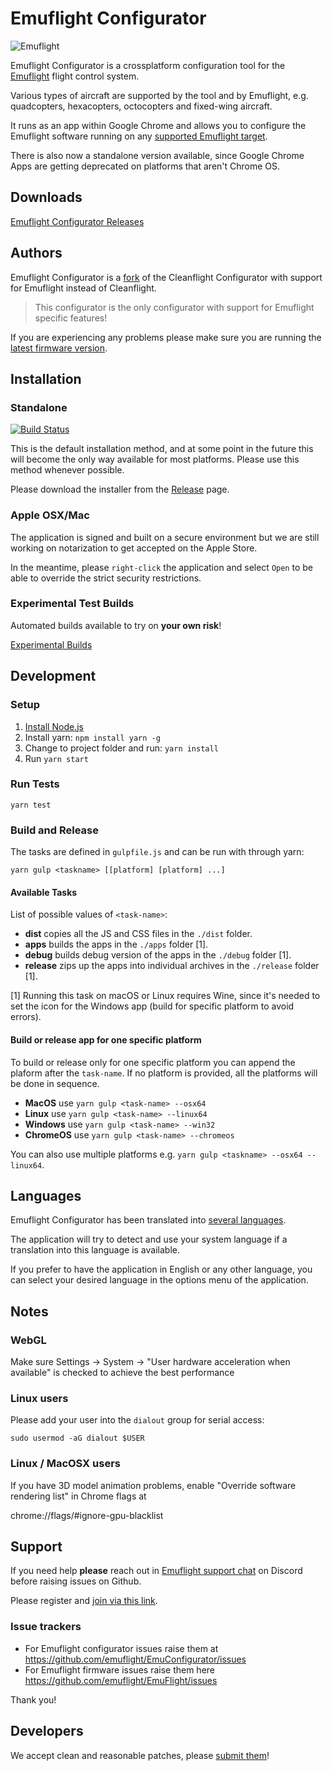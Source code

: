# Emuflight Configurator

![Emuflight](.github/EmuFlight.png)

Emuflight Configurator is a crossplatform configuration tool for the [Emuflight](https://github.com/emuflight) flight control system.

Various types of aircraft are supported by the tool and by Emuflight, e.g. quadcopters, hexacopters, octocopters and fixed-wing aircraft.

It runs as an app within Google Chrome and allows you to configure the Emuflight software running on any [supported Emuflight target](https://github.com/emuflight/EmuFlight/tree/master/src/main/target).

There is also now a standalone version available, since Google Chrome Apps are getting deprecated on platforms that aren't Chrome OS.

## Downloads

[Emuflight Configurator Releases](https://github.com/emuflight/EmuConfigurator/releases)

## Authors

Emuflight Configurator is a [fork](#credits) of the Cleanflight Configurator with support for Emuflight instead of Cleanflight.

> This configurator is the only configurator with support for Emuflight specific features!

If you are experiencing any problems please make sure you are running the [latest firmware version](https://github.com/emuflight/EmuFlight/releases).

## Installation

### Standalone

[![Build Status](https://travis-ci.org/emuflight/EmuConfigurator.svg?branch=master)](https://travis-ci.org/emuflight/EmuConfigurator)

This is the default installation method, and at some point in the future this will become the only way available for most platforms. Please use this method whenever possible.

Please download the installer from the [Release](https://github.com/emuflight/EmuConfigurator/releases) page.

### Apple OSX/Mac

The application is signed and built on a secure environment but we are still working on notarization to get accepted on the Apple Store.

In the meantime, please `right-click` the application and select `Open` to be able to override the strict security restrictions.

### Experimental Test Builds

Automated builds available to try on **your own risk**!

[Experimental Builds](https://dl.bintray.com/emuflight/dev_cfg/) 

## Development

### Setup

 1. [Install Node.js](https://nodejs.org/en/download/package-manager/)
 2. Install yarn: `npm install yarn -g`
 3. Change to project folder and run: `yarn install`
 4. Run `yarn start`

### Run Tests

```shell
yarn test
```

### Build and Release

The tasks are defined in `gulpfile.js` and can be run with through yarn:

```shell
yarn gulp <taskname> [[platform] [platform] ...]
```

#### Available Tasks

List of possible values of `<task-name>`:

 * **dist** copies all the JS and CSS files in the `./dist` folder.
 * **apps** builds the apps in the `./apps` folder [1].
 * **debug** builds debug version of the apps in the `./debug` folder [1].
 * **release** zips up the apps into individual archives in the `./release` folder [1]. 

[1] Running this task on macOS or Linux requires Wine, since it's needed to set the icon for the Windows app (build for specific platform to avoid errors).

#### Build or release app for one specific platform

To build or release only for one specific platform you can append the plaform after the `task-name`.
If no platform is provided, all the platforms will be done in sequence.

 * **MacOS** use `yarn gulp <task-name> --osx64`
 * **Linux** use `yarn gulp <task-name> --linux64`
 * **Windows** use `yarn gulp <task-name> --win32`
 * **ChromeOS** use `yarn gulp <task-name> --chromeos`

You can also use multiple platforms e.g. `yarn gulp <taskname> --osx64 --linux64`.

## Languages

Emuflight Configurator has been translated into [several languages](https://github.com/emuflight/EmuConfigurator/tree/master/locales).

The application will try to detect and use your system language if a translation into this language is available.

If you prefer to have the application in English or any other language, you can select your desired language in the options menu of the application.

## Notes

### WebGL

Make sure Settings -> System -> "User hardware acceleration when available" is checked to achieve the best performance

### Linux users

Please add your user into the `dialout` group for serial access:

```shell
sudo usermod -aG dialout $USER
```

### Linux / MacOSX users

If you have 3D model animation problems, enable "Override software rendering list" in Chrome flags at

chrome://flags/#ignore-gpu-blacklist

## Support

If you need help __please__ reach out in [Emuflight support chat](https://discordapp.com/channels/547211754845765635/596913667447062547) on Discord before raising issues on Github.

Please register and [join via this link](https://discord.gg/TM5hpcM).

### Issue trackers

 * For Emuflight configurator issues raise them at https://github.com/emuflight/EmuConfigurator/issues
 * For Emuflight firmware issues raise them here https://github.com/emuflight/EmuFlight/issues

Thank you!

## Developers

We accept clean and reasonable patches, please [submit them](https://github.com/emuflight/EmuConfigurator/pulls)!
